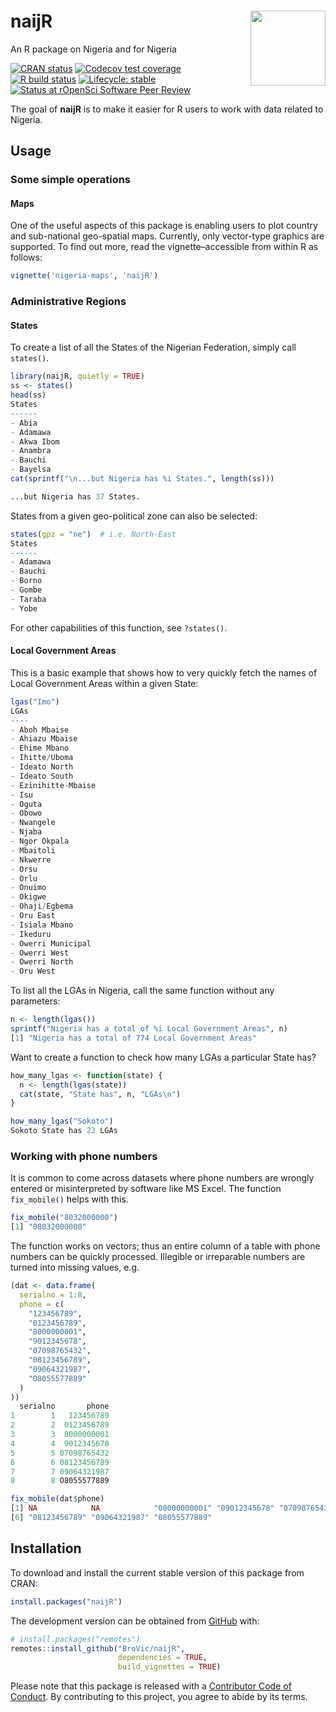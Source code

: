 
<!-- README.md is generated from README.Rmd. Please edit that file -->

# naijR <img src="man/figures/logo.png" width=120px align="right" />

An R package on Nigeria and for Nigeria

<!-- badges: start -->

[![CRAN
status](https://www.r-pkg.org/badges/version/naijR)](https://cran.r-project.org/package=naijR)
[![Codecov test
coverage](https://codecov.io/gh/BroVic/naijR/branch/master/graph/badge.svg)](https://app.codecov.io/gh/BroVic/naijR?branch=master)
[![R build
status](https://github.com/ropensci/naijR/workflows/R-CMD-check/badge.svg)](https://github.com/ropensci/naijR/actions)
[![Lifecycle:
stable](https://img.shields.io/badge/lifecycle-stable-brightgreen.svg)](https://lifecycle.r-lib.org/articles/stages.html#stable)
[![Status at rOpenSci Software Peer
Review](https://badges.ropensci.org/600_status.svg)](https://github.com/ropensci/software-review/issues/600)
<!-- badges: end -->

The goal of **naijR** is to make it easier for R users to work with data
related to Nigeria.

## Usage

### Some simple operations

#### Maps

One of the useful aspects of this package is enabling users to plot
country and sub-national geo-spatial maps. Currently, only vector-type
graphics are supported. To find out more, read the vignette–accessible
from within R as follows:

``` r
vignette('nigeria-maps', 'naijR')
```

### Administrative Regions

#### States

To create a list of all the States of the Nigerian Federation, simply
call `states()`.

``` r
library(naijR, quietly = TRUE)
ss <- states()
head(ss)
States
------ 
- Abia
- Adamawa
- Akwa Ibom
- Anambra
- Bauchi
- Bayelsa 
cat(sprintf("\n...but Nigeria has %i States.", length(ss)))

...but Nigeria has 37 States.
```

States from a given geo-political zone can also be selected:

``` r
states(gpz = "ne")  # i.e. North-East
States
------ 
- Adamawa
- Bauchi
- Borno
- Gombe
- Taraba
- Yobe 
```

For other capabilities of this function, see `?states()`.

#### Local Government Areas

This is a basic example that shows how to very quickly fetch the names
of Local Government Areas within a given State:

``` r
lgas("Imo")
LGAs
---- 
- Aboh Mbaise
- Ahiazu Mbaise
- Ehime Mbano
- Ihitte/Uboma
- Ideato North
- Ideato South
- Ezinihitte-Mbaise
- Isu
- Oguta
- Obowo
- Nwangele
- Njaba
- Ngor Okpala
- Mbaitoli
- Nkwerre
- Orsu
- Orlu
- Onuimo
- Okigwe
- Ohaji/Egbema
- Oru East
- Isiala Mbano
- Ikeduru
- Owerri Municipal
- Owerri West
- Owerri North
- Oru West 
```

To list all the LGAs in Nigeria, call the same function without any
parameters:

``` r
n <- length(lgas())
sprintf("Nigeria has a total of %i Local Government Areas", n)
[1] "Nigeria has a total of 774 Local Government Areas"
```

Want to create a function to check how many LGAs a particular State has?

``` r
how_many_lgas <- function(state) {
  n <- length(lgas(state))
  cat(state, "State has", n, "LGAs\n")
}

how_many_lgas("Sokoto")
Sokoto State has 23 LGAs
```

### Working with phone numbers

It is common to come across datasets where phone numbers are wrongly
entered or misinterpreted by software like MS Excel. The function
`fix_mobile()` helps with this.

``` r
fix_mobile("8032000000")
[1] "08032000000"
```

The function works on vectors; thus an entire column of a table with
phone numbers can be quickly processed. Illegible or irreparable numbers
are turned into missing values, e.g.

``` r
(dat <- data.frame(
  serialno = 1:8,
  phone = c(
    "123456789",
    "0123456789",
    "8000000001",
    "9012345678",
    "07098765432",
    "08123456789",
    "09064321987",
    "O8055577889"
  )
))
  serialno       phone
1        1   123456789
2        2  0123456789
3        3  8000000001
4        4  9012345678
5        5 07098765432
6        6 08123456789
7        7 09064321987
8        8 O8055577889
```

``` r
fix_mobile(dat$phone)
[1] NA            NA            "08000000001" "09012345678" "07098765432"
[6] "08123456789" "09064321987" "08055577889"
```

## Installation

To download and install the current stable version of this package from
CRAN:

``` r
install.packages("naijR")
```

The development version can be obtained from
[GitHub](https://github.com/BroVic/naijR) with:

``` r
# install.packages("remotes")
remotes::install_github("BroVic/naijR",
                        dependencies = TRUE,
                        build_vignettes = TRUE)
```

Please note that this package is released with a [Contributor Code of
Conduct](https://ropensci.org/code-of-conduct/). By contributing to this
project, you agree to abide by its terms.
